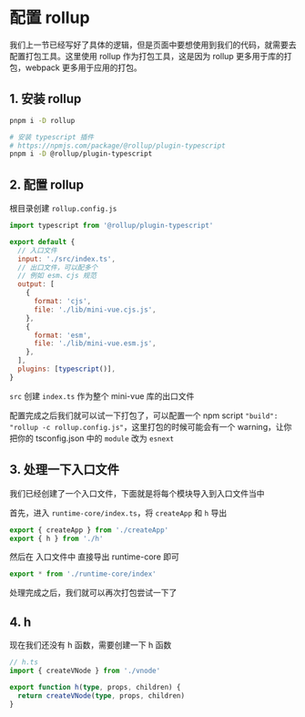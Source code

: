 # 配置 rollup

我们上一节已经写好了具体的逻辑，但是页面中要想使用到我们的代码，就需要去配置打包工具。这里使用 rollup 作为打包工具，这是因为 rollup 更多用于库的打包，webpack 更多用于应用的打包。

## 1. 安装 rollup

```bash
pnpm i -D rollup
```

```bash
# 安装 typescript 插件
# https://npmjs.com/package/@rollup/plugin-typescript
pnpm i -D @rollup/plugin-typescript
```

## 2. 配置 rollup

根目录创建 `rollup.config.js`

```js
import typescript from '@rollup/plugin-typescript'

export default {
  // 入口文件
  input: './src/index.ts',
  // 出口文件，可以配多个
  // 例如 esm、cjs 规范
  output: [
    {
      format: 'cjs',
      file: './lib/mini-vue.cjs.js',
    },
    {
      format: 'esm',
      file: './lib/mini-vue.esm.js',
    },
  ],
  plugins: [typescript()],
}
```

`src` 创建 `index.ts` 作为整个 mini-vue 库的出口文件

配置完成之后我们就可以试一下打包了，可以配置一个 npm script `"build": "rollup -c rollup.config.js"`，这里打包的时候可能会有一个 warning，让你把你的 tsconfig.json 中的 `module` 改为 `esnext`

## 3. 处理一下入口文件

我们已经创建了一个入口文件，下面就是将每个模块导入到入口文件当中

首先，进入 `runtime-core/index.ts`，将 `createApp` 和 `h` 导出

```ts
export { createApp } from './createApp'
export { h } from './h'
```

然后在 入口文件中 直接导出 runtime-core 即可

```ts
export * from './runtime-core/index'
```

处理完成之后，我们就可以再次打包尝试一下了

## 4. h

现在我们还没有 h 函数，需要创建一下 h 函数

```ts
// h.ts
import { createVNode } from './vnode'

export function h(type, props, children) {
  return createVNode(type, props, children)
}
```

